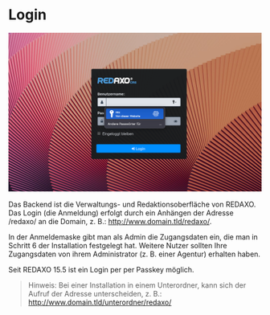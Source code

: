 # Login

![Login](/assets/v5.15.0-login.png)

Das Backend ist die Verwaltungs- und Redaktionsoberfläche von REDAXO. Das Login (die Anmeldung) erfolgt durch ein Anhängen der Adresse /redaxo/ an die Domain, z. B.: http://www.domain.tld/redaxo/.

In der Anmeldemaske gibt man als Admin die Zugangsdaten ein, die man in Schritt 6 der Installation festgelegt hat. Weitere Nutzer sollten Ihre Zugangsdaten von ihrem Administrator (z. B. einer Agentur) erhalten haben. 

Seit REDAXO 15.5 ist ein Login per per Passkey möglich. 

> Hinweis: Bei einer Installation in einem Unterordner, kann sich der Aufruf der Adresse unterscheiden, z. B.: <http://www.domain.tld/unterordner/redaxo/>
